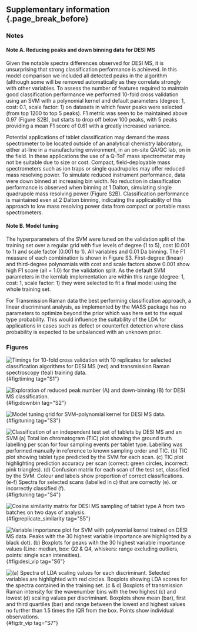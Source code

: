 ## Supplementary information {.page_break_before}

### Notes

#### Note A. Reducing peaks and down binning data for DESI MS 
Given the notable spectra differences observed for DESI MS, it is unsurprising that strong classification performance is achieved. In this model comparison we included all detected peaks in the algorithm (although some will be removed automatically as they correlate strongly with other variables. To assess the number of features required to maintain good classification performance we performed 10-fold cross validation using an SVM with a polynomial kernel and default parameters (degree: 1, cost: 0.1, scale factor: 1) on datasets in which fewer peaks were selected (from top 1200 to top 5 peaks). F1 metric was seen to be maintained above 0.97 (Figure S2B), but starts to drop off below 100 peaks, with 5 peaks providing a mean F1 score of 0.61 with a greatly increased variance. 

Potential applications of tablet classification may demand the mass spectrometer to be located outside of an analytical chemistry laboratory, either at-line in a manufacturing environment, in an on-site QA/QC lab, on in the field. In these applications the use of a Q-ToF mass spectrometer may not be suitable due to size or cost. Compact, field-deployable mass spectrometers such as ion traps or single quadrupoles may offer reduced mass resolving power. To simulate reduced instrument performance, data were down binned at increasing bin width. No reduction in classification performance is observed when binning at 1 Dalton, simulating single quadrupole mass resolving power (Figure S2B). Classification performance is maintained even at 2 Dalton binning, indicating the applicability of this approach to low mass resolving power data from compact or portable mass spectrometers. 

#### Note B. Model tuning
The hyperparameters of the SVM were tuned on the validation split of the training set over a regular grid with five levels of degree (1 to 5), cost (0.001 to 1) and scale factor (0.001 to 1). All variables and 0.01 Da binning. The F1 measure of each combination is shown in Figure S3. First-degree (linear) and third-degree polynomials with cost and scale factors above 0.001 show high F1 score (all = 1.0) for the validation split. As the default SVM parameters in the kernlab implementation are within this range (degree: 1, cost: 1, scale factor: 1) they were selected to fit a final model using the whole training set. 

For Transmission Raman data the best performing classification approach, a linear discriminant analysis, as implemented by the MASS package has no parameters to optimize beyond the prior which was here set to the equal type probability. This would influence the suitability of the LDA for applications in cases such as defect or counterfeit detection where class probability is expected to be unbalanced with an unknown prior. 

### Figures

![
Timings for 10-fold cross validation with 10 replicates for selected classification algorithms for DESI MS (red) and transmission Raman spectroscopy (teal) training data.
](https://github.com/adamjtaylor/tablet-classification/raw/main/content/figures/fig_timing.png "S1"){#fig:timing tag="S1"}

![
Exploration of reduced peak number (A) and down-binning (B) for DESI MS classification.  
](https://github.com/adamjtaylor/tablet-classification/raw/main/content/figures/fig_npeaks_downbin.png "S2"){#fig:downbin tag="S2"}

![
Model tuning grid for SVM-polynomial kernel for DESI MS data. 
](https://github.com/adamjtaylor/tablet-classification/raw/main/content/figures/fig_tuning.png "S3"){#fig:tuning tag="S3"}

![
**Classification of an independent test set of tablets by DESI MS and an SVM**  
 (a) Total ion chromatogram (TIC) plot showing the ground truth labelling per scan for four sampling events per tablet type. Labelling was performed manually in reference to known sampling order and TIC. (b) TIC plot showing tablet type predicted by the SVM for each scan. (c) TIC plot highlighting prediction accuracy per scan (correct: green circles, incorrect: pink triangles). (d) Confusion matrix for each scan of the test set, classified by the SVM. Colour and labels show proportion of correct classifications. (e-f) Spectra for selected scans (labelled in c) that are correctly (e). or incorrectly classified (f).](https://github.com/adamjtaylor/tablet-classification/raw/main/content/figures/fig_desi_validation_supplementary.png "S4"){#fig:tuning tag="S4"}

 ![
Cosine similarity matrix for DESI MS sampling of tablet type A from two batches on two days of analysis.
](https://github.com/adamjtaylor/tablet-classification/raw/main/content/figures/fig_repliacate_similarity.png "S5"){#fig:replicate_similarity tag="S5"}

![
Variable importance plot for SVM with polynomial kernel trained on DESI MS data. Peaks with the 30 highest variable importance are highlighted by a black dot). (b) Boxplots for peaks with the 30 highest variable importance values (Line: median, box: Q2 & Q4, whiskers: range excluding outliers, points: single scan intensities).
](https://github.com/adamjtaylor/tablet-classification/raw/main/content/figures/fig_desi_importance.png "S6"){#fig:desi_vip tag="S6"}

![
(a) Spectra of LDA scaling values for each discriminant. Selected variables are highlighted with red circles. Boxplots showing LDA scores for the spectra contained in the training set. (c & d) Boxplots of transmission Raman intensity for the wavenumber bins with the two highest (c) and lowest (d) scaling values per discriminant. Boxplots show mean (bar), first and third quartiles (bar) and range between the lowest and highest values no further than 1.5 times the IQR from the box. Points show individual observations. 
](https://github.com/adamjtaylor/tablet-classification/raw/main/content/figures/fig_tr_importance.png "S7"){#fig:tr_vip tag="S7"}
